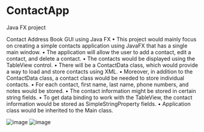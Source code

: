 # ContactApp
Java FX project

Contact Address Book GUI using Java FX • This project would mainly focus on creating a simple contacts application using JavaFX that has a single main window. • The application will allow the user to add a contact, edit a contact, and delete a contact. • The contacts would be displayed using the TableView control. • There will be a ContactData class, which would provide a way to load and store contacts using XML. • Moreover, in addition to the ContactData class, a contact class would be needed to store individual contacts. • For each contact, first name, last name, phone numbers, and notes would be stored. • The contact information might be stored in certain string fields. • To get data binding to work with the TableView, the contact information would be stored as SimpleStringProperty fields. • Application class would be inherited to the Main class.

![image](https://user-images.githubusercontent.com/68575387/236697064-ed138c1e-0687-4f32-9fe2-107236331ee1.png)
![image](https://user-images.githubusercontent.com/68575387/236697079-eef1fa90-6472-411b-8dcf-21fa8ed25fb1.png)



